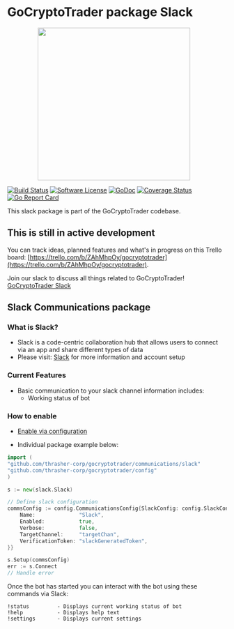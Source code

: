 # GoCryptoTrader package Slack

<img src="/common/gctlogo.png?raw=true" width="350px" height="350px" hspace="70">


[![Build Status](https://github.com/thrasher-corp/gocryptotrader/actions/workflows/tests.yml/badge.svg?branch=master)](https://github.com/thrasher-corp/gocryptotrader/actions/workflows/tests.yml)
[![Software License](https://img.shields.io/badge/License-MIT-orange.svg?style=flat-square)](https://github.com/thrasher-corp/gocryptotrader/blob/master/LICENSE)
[![GoDoc](https://godoc.org/github.com/thrasher-corp/gocryptotrader?status.svg)](https://godoc.org/github.com/thrasher-corp/gocryptotrader/communications/slack)
[![Coverage Status](http://codecov.io/github/thrasher-corp/gocryptotrader/coverage.svg?branch=master)](http://codecov.io/github/thrasher-corp/gocryptotrader?branch=master)
[![Go Report Card](https://goreportcard.com/badge/github.com/thrasher-corp/gocryptotrader)](https://goreportcard.com/report/github.com/thrasher-corp/gocryptotrader)


This slack package is part of the GoCryptoTrader codebase.

## This is still in active development

You can track ideas, planned features and what's in progress on this Trello board: [https://trello.com/b/ZAhMhpOy/gocryptotrader](https://trello.com/b/ZAhMhpOy/gocryptotrader).

Join our slack to discuss all things related to GoCryptoTrader! [GoCryptoTrader Slack](https://join.slack.com/t/gocryptotrader/shared_invite/enQtNTQ5NDAxMjA2Mjc5LTc5ZDE1ZTNiOGM3ZGMyMmY1NTAxYWZhODE0MWM5N2JlZDk1NDU0YTViYzk4NTk3OTRiMDQzNGQ1YTc4YmRlMTk)

## Slack Communications package

### What is Slack?

+ Slack is a code-centric collaboration hub that allows users to connect via an
app and share different types of data
+ Please visit: [Slack](https://slack.com/) for more information and account setup

### Current Features

+ Basic communication to your slack channel information includes:
	- Working status of bot

### How to enable

+ [Enable via configuration](https://github.com/thrasher-corp/gocryptotrader/tree/master/config#enable-communications-via-config-example)

+ Individual package example below:
```go
import (
"github.com/thrasher-corp/gocryptotrader/communications/slack"
"github.com/thrasher-corp/gocryptotrader/config"
)

s := new(slack.Slack)

// Define slack configuration
commsConfig := config.CommunicationsConfig{SlackConfig: config.SlackConfig{
	Name:              "Slack",
	Enabled:           true,
	Verbose:           false,
	TargetChannel:     "targetChan",
	VerificationToken: "slackGeneratedToken",
}}

s.Setup(commsConfig)
err := s.Connect
// Handle error
```

Once the bot has started you can interact with the bot using these commands
via Slack:

```
!status 		- Displays current working status of bot
!help 			- Displays help text
!settings		- Displays current settings
```


